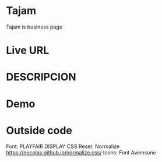 # Tajam
Tajam is business page

# Live URL


# DESCRIPCION

# Demo



# Outside code
Font: PLAYFAIR DISPLAY 
CSS Reset: Normalize https://necolas.github.io/normalize.css/
Icons: Font Awensone 
